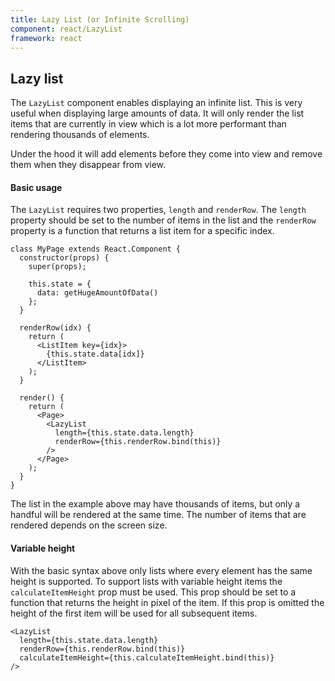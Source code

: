 ```yaml
---
title: Lazy List (or Infinite Scrolling)
component: react/LazyList
framework: react
---
```


## Lazy list

The `LazyList` component enables displaying an infinite list. This is very useful when displaying large amounts of data. It will only render the list items that are currently in view which is a lot more performant than rendering thousands of elements.

Under the hood it will add elements before they come into view and remove them when they disappear from view.

#### Basic usage

The `LazyList` requires two properties, `length` and `renderRow`. The `length` property should be set to the number of items in the list and the `renderRow` property is a function that returns a list item for a specific index.

```
class MyPage extends React.Component {
  constructor(props) {
    super(props);

    this.state = {
      data: getHugeAmountOfData()
    };
  }

  renderRow(idx) {
    return (
      <ListItem key={idx}>
        {this.state.data[idx]}
      </ListItem>
    );
  }

  render() {
    return (
      <Page>
        <LazyList
          length={this.state.data.length}
          renderRow={this.renderRow.bind(this)}
        />
      </Page>
    );
  }
}
```

The list in the example above may have thousands of items, but only a handful will be rendered at the same time. The number of items that are rendered depends on the screen size.

#### Variable height

With the basic syntax above only lists where every element has the same height is supported. To support lists with variable height items the `calculateItemHeight` prop must be used. This prop should be set to a function that returns the height in pixel of the item. If this prop is omitted the height of the first item will be used for all subsequent items.

```
<LazyList
  length={this.state.data.length}
  renderRow={this.renderRow.bind(this)}
  calculateItemHeight={this.calculateItemHeight.bind(this)}
/>
```
